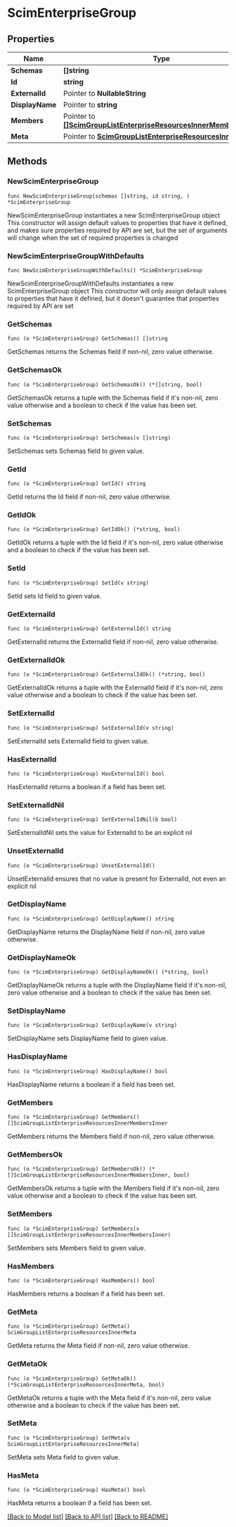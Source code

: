 # ScimEnterpriseGroup

## Properties

Name | Type | Description | Notes
------------ | ------------- | ------------- | -------------
**Schemas** | **[]string** |  | 
**Id** | **string** |  | 
**ExternalId** | Pointer to **NullableString** |  | [optional] 
**DisplayName** | Pointer to **string** |  | [optional] 
**Members** | Pointer to [**[]ScimGroupListEnterpriseResourcesInnerMembersInner**](ScimGroupListEnterpriseResourcesInnerMembersInner.md) |  | [optional] 
**Meta** | Pointer to [**ScimGroupListEnterpriseResourcesInnerMeta**](ScimGroupListEnterpriseResourcesInnerMeta.md) |  | [optional] 

## Methods

### NewScimEnterpriseGroup

`func NewScimEnterpriseGroup(schemas []string, id string, ) *ScimEnterpriseGroup`

NewScimEnterpriseGroup instantiates a new ScimEnterpriseGroup object
This constructor will assign default values to properties that have it defined,
and makes sure properties required by API are set, but the set of arguments
will change when the set of required properties is changed

### NewScimEnterpriseGroupWithDefaults

`func NewScimEnterpriseGroupWithDefaults() *ScimEnterpriseGroup`

NewScimEnterpriseGroupWithDefaults instantiates a new ScimEnterpriseGroup object
This constructor will only assign default values to properties that have it defined,
but it doesn't guarantee that properties required by API are set

### GetSchemas

`func (o *ScimEnterpriseGroup) GetSchemas() []string`

GetSchemas returns the Schemas field if non-nil, zero value otherwise.

### GetSchemasOk

`func (o *ScimEnterpriseGroup) GetSchemasOk() (*[]string, bool)`

GetSchemasOk returns a tuple with the Schemas field if it's non-nil, zero value otherwise
and a boolean to check if the value has been set.

### SetSchemas

`func (o *ScimEnterpriseGroup) SetSchemas(v []string)`

SetSchemas sets Schemas field to given value.


### GetId

`func (o *ScimEnterpriseGroup) GetId() string`

GetId returns the Id field if non-nil, zero value otherwise.

### GetIdOk

`func (o *ScimEnterpriseGroup) GetIdOk() (*string, bool)`

GetIdOk returns a tuple with the Id field if it's non-nil, zero value otherwise
and a boolean to check if the value has been set.

### SetId

`func (o *ScimEnterpriseGroup) SetId(v string)`

SetId sets Id field to given value.


### GetExternalId

`func (o *ScimEnterpriseGroup) GetExternalId() string`

GetExternalId returns the ExternalId field if non-nil, zero value otherwise.

### GetExternalIdOk

`func (o *ScimEnterpriseGroup) GetExternalIdOk() (*string, bool)`

GetExternalIdOk returns a tuple with the ExternalId field if it's non-nil, zero value otherwise
and a boolean to check if the value has been set.

### SetExternalId

`func (o *ScimEnterpriseGroup) SetExternalId(v string)`

SetExternalId sets ExternalId field to given value.

### HasExternalId

`func (o *ScimEnterpriseGroup) HasExternalId() bool`

HasExternalId returns a boolean if a field has been set.

### SetExternalIdNil

`func (o *ScimEnterpriseGroup) SetExternalIdNil(b bool)`

 SetExternalIdNil sets the value for ExternalId to be an explicit nil

### UnsetExternalId
`func (o *ScimEnterpriseGroup) UnsetExternalId()`

UnsetExternalId ensures that no value is present for ExternalId, not even an explicit nil
### GetDisplayName

`func (o *ScimEnterpriseGroup) GetDisplayName() string`

GetDisplayName returns the DisplayName field if non-nil, zero value otherwise.

### GetDisplayNameOk

`func (o *ScimEnterpriseGroup) GetDisplayNameOk() (*string, bool)`

GetDisplayNameOk returns a tuple with the DisplayName field if it's non-nil, zero value otherwise
and a boolean to check if the value has been set.

### SetDisplayName

`func (o *ScimEnterpriseGroup) SetDisplayName(v string)`

SetDisplayName sets DisplayName field to given value.

### HasDisplayName

`func (o *ScimEnterpriseGroup) HasDisplayName() bool`

HasDisplayName returns a boolean if a field has been set.

### GetMembers

`func (o *ScimEnterpriseGroup) GetMembers() []ScimGroupListEnterpriseResourcesInnerMembersInner`

GetMembers returns the Members field if non-nil, zero value otherwise.

### GetMembersOk

`func (o *ScimEnterpriseGroup) GetMembersOk() (*[]ScimGroupListEnterpriseResourcesInnerMembersInner, bool)`

GetMembersOk returns a tuple with the Members field if it's non-nil, zero value otherwise
and a boolean to check if the value has been set.

### SetMembers

`func (o *ScimEnterpriseGroup) SetMembers(v []ScimGroupListEnterpriseResourcesInnerMembersInner)`

SetMembers sets Members field to given value.

### HasMembers

`func (o *ScimEnterpriseGroup) HasMembers() bool`

HasMembers returns a boolean if a field has been set.

### GetMeta

`func (o *ScimEnterpriseGroup) GetMeta() ScimGroupListEnterpriseResourcesInnerMeta`

GetMeta returns the Meta field if non-nil, zero value otherwise.

### GetMetaOk

`func (o *ScimEnterpriseGroup) GetMetaOk() (*ScimGroupListEnterpriseResourcesInnerMeta, bool)`

GetMetaOk returns a tuple with the Meta field if it's non-nil, zero value otherwise
and a boolean to check if the value has been set.

### SetMeta

`func (o *ScimEnterpriseGroup) SetMeta(v ScimGroupListEnterpriseResourcesInnerMeta)`

SetMeta sets Meta field to given value.

### HasMeta

`func (o *ScimEnterpriseGroup) HasMeta() bool`

HasMeta returns a boolean if a field has been set.


[[Back to Model list]](../README.md#documentation-for-models) [[Back to API list]](../README.md#documentation-for-api-endpoints) [[Back to README]](../README.md)


